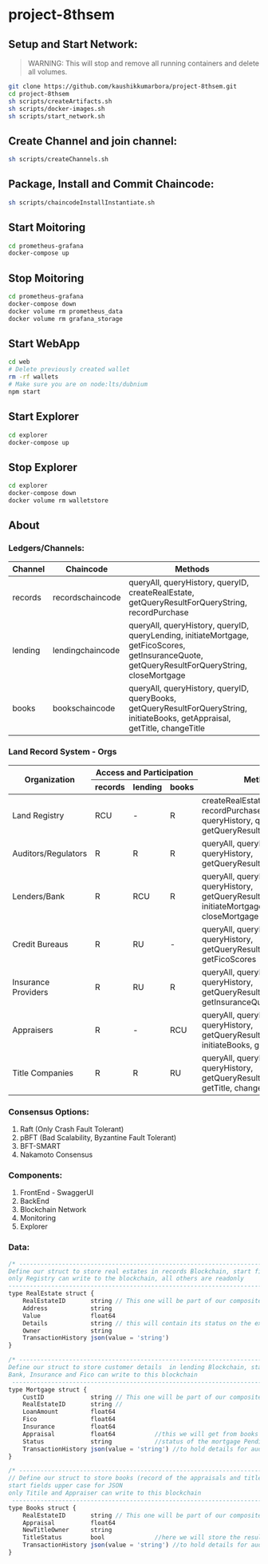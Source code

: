 # project-8thsem

## Setup and Start Network:

> WARNING: This will stop and remove all running containers and delete all volumes.

```bash
git clone https://github.com/kaushikkumarbora/project-8thsem.git
cd project-8thsem
sh scripts/createArtifacts.sh
sh scripts/docker-images.sh
sh scripts/start_network.sh
```

## Create Channel and join channel:

```bash
sh scripts/createChannels.sh
```

## Package, Install and Commit Chaincode:

```bash
sh scripts/chaincodeInstallInstantiate.sh
```

## Start Moitoring

```bash
cd prometheus-grafana
docker-compose up
```

## Stop Moitoring

```bash
cd prometheus-grafana
docker-compose down
docker volume rm prometheus_data
docker volume rm grafana_storage
```

## Start WebApp

```bash
cd web
# Delete previously created wallet
rm -rf wallets
# Make sure you are on node:lts/dubnium
npm start
```

## Start Explorer

```bash
cd explorer
docker-compose up
```

## Stop Explorer

```bash
cd explorer
docker-compose down
docker volume rm walletstore
```

## About

### Ledgers/Channels:

| Channel | Chaincode        | Methods                                                                                                                                        |
| ------- | ---------------- | ---------------------------------------------------------------------------------------------------------------------------------------------- |
| records | recordschaincode | queryAll, queryHistory, queryID, createRealEstate, getQueryResultForQueryString, recordPurchase                                                |
| lending | lendingchaincode | queryAll, queryHistory, queryID, queryLending, initiateMortgage, getFicoScores, getInsuranceQuote, getQueryResultForQueryString, closeMortgage |
| books   | bookschaincode   | queryAll, queryHistory, queryID, queryBooks, getQueryResultForQueryString, initiateBooks, getAppraisal, getTitle, changeTitle                  |

### Land Record System - Orgs

<table class="tg">
<thead>
  <tr>
    <th class="tg-fymr" rowspan="2">Organization</th>
    <th class="tg-fymr" colspan="3">Access and Participation</th>
    <th class="tg-fymr" rowspan="2">Methods</th>
  </tr>
  <tr>
    <th class="tg-1wig">records</th>
    <th class="tg-1wig">lending</th>
    <th class="tg-1wig">books</th>
  </tr>
</thead>
<tbody>
  <tr>
    <td class="tg-0pky">Land Registry</td>
    <td class="tg-kndx">RCU</td>
    <td class="tg-3oug">-</td>
    <td class="tg-0039">R</td>
    <td class="tg-0pky">createRealEstate, recordPurchase, queryAll, queryHistory, queryID, getQueryResultForQueryString</td>
  </tr>
  <tr>
    <td class="tg-0pky">Auditors/Regulators</td>
    <td class="tg-fcno">R</td>
    <td class="tg-0039">R</td>
    <td class="tg-0039">R</td>
    <td class="tg-0pky">queryAll, queryID, queryHistory, getQueryResultForQueryString</td>
  </tr>
  <tr>
    <td class="tg-0pky">Lenders/Bank</td>
    <td class="tg-fcno">R</td>
    <td class="tg-k3lo">RCU</td>
    <td class="tg-0039">R</td>
    <td class="tg-0pky">queryAll, queryID, queryHistory, getQueryResultForQueryString, initiateMortgage, closeMortgage</td>
  </tr>
  <tr>
    <td class="tg-0pky">Credit Bureaus</td>
    <td class="tg-fcno">R</td>
    <td class="tg-adx7">RU</td>
    <td class="tg-3oug">-</td>
    <td class="tg-0pky">queryAll, queryID, queryHistory, getQueryResultForQueryString, getFicoScores</td>
  </tr>
  <tr>
    <td class="tg-0pky">Insurance Providers</td>
    <td class="tg-fcno">R</td>
    <td class="tg-adx7">RU</td>
    <td class="tg-0039">R</td>
    <td class="tg-0pky">queryAll, queryID, queryHistory, getQueryResultForQueryString, getInsuranceQuote</td>
  </tr>
  <tr>
    <td class="tg-0pky">Appraisers</td>
    <td class="tg-fcno">R</td>
    <td class="tg-3oug">-</td>
    <td class="tg-k3lo">RCU</td>
    <td class="tg-0pky">queryAll, queryID, queryHistory, getQueryResultForQueryString, initiateBooks, getAppraisal</td>
  </tr>
  <tr>
    <td class="tg-0pky">Title Companies</td>
    <td class="tg-fcno">R</td>
    <td class="tg-0039">R</td>
    <td class="tg-adx7">RU</td>
    <td class="tg-0pky">queryAll, queryID, queryHistory, getQueryResultForQueryString, getTitle, changeTitle</td>
  </tr>
</tbody>
</table>

### Consensus Options:

1. Raft (Only Crash Fault Tolerant)
2. pBFT (Bad Scalability, Byzantine Fault Tolerant)
3. BFT-SMART
4. Nakamoto Consensus

### Components:

1. FrontEnd - SwaggerUI
2. BackEnd
3. Blockchain Network
4. Monitoring
5. Explorer

### Data:

```js
/* -------------------------------------------------------------------------------------------------
Define our struct to store real estates in records Blockchain, start fields upper case for JSON
only Registry can write to the blockchain, all others are readonly
---------------------------------------------------------------------------------------------------*/
type RealEstate struct {
	RealEstateID       string // This one will be part of our composite key (prefix + this)
	Address            string
	Value              float64
	Details            string // this will contain its status on the exchange
	Owner              string
	TransactionHistory json(value = 'string')
}

/* -------------------------------------------------------------------------------------------------
Define our struct to store customer details  in lending Blockchain, start fields upper case for JSON
Bank, Insurance and Fico can write to this blockchain
 -------------------------------------------------------------------------------------------------*/
type Mortgage struct {
	CustID             string // This one will be part of our composite key (prefix + this)
	RealEstateID       string //
	LoanAmount         float64
	Fico               float64
	Insurance          float64
	Appraisal          float64           //this we will get from books ledger
	Status             string            //status of the mortgage Pending -> FicoSet -> InsuranceSet -> Funded -> Rejected
	TransactionHistory json(value = 'string') //to hold details for auditing - includes the function called and timestamp
}

/* -------------------------------------------------------------------------------------------------
// Define our struct to store books (record of the appraisals and titles)  in Blockchain,
start fields upper case for JSON
only Titile and Appraiser can write to this blockchain
 -------------------------------------------------------------------------------------------------*/
type Books struct {
	RealEstateID       string // This one will be part of our composite key (prefix + this)
	Appraisal          float64
	NewTitleOwner      string
	TitleStatus        bool              //here we will store the results of title search which will be used by bank/lender to close the loan
	TransactionHistory json(value = 'string') //to hold details for auditing - includes the function called and timestamp
}
```
